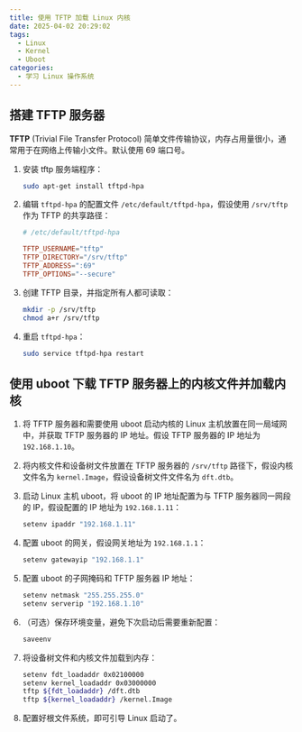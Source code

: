 ```yaml
---
title: 使用 TFTP 加载 Linux 内核
date: 2025-04-02 20:29:02
tags:
  - Linux
  - Kernel
  - Uboot
categories:
  - 学习 Linux 操作系统
---
```


## 搭建 TFTP 服务器

**TFTP** (Trivial File Transfer Protocol) 简单文件传输协议，内存占用量很小，通常用于在网络上传输小文件。默认使用 69 端口号。

1. 安装 tftp 服务端程序：

    ```bash
    sudo apt-get install tftpd-hpa
    ```

2. 编辑 `tftpd-hpa` 的配置文件 `/etc/default/tftpd-hpa`，假设使用 `/srv/tftp` 作为 TFTP 的共享路径：

    ```conf
    # /etc/default/tftpd-hpa

    TFTP_USERNAME="tftp"
    TFTP_DIRECTORY="/srv/tftp"
    TFTP_ADDRESS=":69"
    TFTP_OPTIONS="--secure"
    ```

3. 创建 TFTP 目录，并指定所有人都可读取：

    ```bash
    mkdir -p /srv/tftp
    chmod a+r /srv/tftp
    ```
4. 重启 `tftpd-hpa`：

    ```bash
    sudo service tftpd-hpa restart
    ```

## 使用 uboot 下载 TFTP 服务器上的内核文件并加载内核

1. 将 TFTP 服务器和需要使用 uboot 启动内核的 Linux 主机放置在同一局域网中，并获取 TFTP 服务器的 IP 地址。假设 TFTP 服务器的 IP 地址为 `192.168.1.10`。
2. 将内核文件和设备树文件放置在 TFTP 服务器的 `/srv/tftp` 路径下，假设内核文件名为 `kernel.Image`，假设设备树文件文件名为 `dft.dtb`。
3. 启动 Linux 主机 uboot，将 uboot 的 IP 地址配置为与 TFTP 服务器同一网段的 IP，假设配置的 IP 地址为 `192.168.1.11`：

    ```bash
    setenv ipaddr "192.168.1.11"
    ```

4. 配置 uboot 的网关，假设网关地址为 `192.168.1.1`：

    ```bash
    setenv gatewayip "192.168.1.1"
    ```

5. 配置 uboot 的子网掩码和 TFTP 服务器 IP 地址：

    ```bash
    setenv netmask "255.255.255.0"
    setenv serverip "192.168.1.10"
    ```

6. （可选）保存环境变量，避免下次启动后需要重新配置：

    ```bash
    saveenv
    ```

7. 将设备树文件和内核文件加载到内存：

    ```bash
    setenv fdt_loadaddr 0x02100000
    setenv kernel_loadaddr 0x03000000
    tftp ${fdt_loadaddr} /dft.dtb
    tftp ${kernel_loadaddr} /kernel.Image
    ```

8. 配置好根文件系统，即可引导 Linux 启动了。